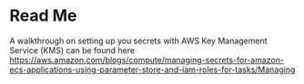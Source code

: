 # Read Me

A walkthrough on setting up you secrets with AWS Key Management Service (KMS) can be found here https://aws.amazon.com/blogs/compute/managing-secrets-for-amazon-ecs-applications-using-parameter-store-and-iam-roles-for-tasks/Managing
